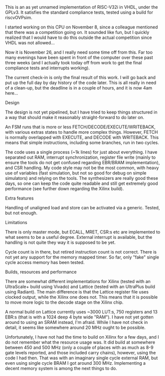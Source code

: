 This is an as yet unnamed implementation of RISC-V32i in VHDL, under the GPLv3.
It satisfies the standard compliance tests, tested using a build for riscvOVPsim.

I started working on this CPU on November 8, since a colleague mentioned that there was a competition going on. It sounded like fun, but I quickly realized that I would have to do this outside the actual competition since VHDL was not allowed...

Now it is November 26, and I really need some time off from this. Far too many evenings have been spent in front of the computer over these past three weeks (and I actually took today off from work to get the final compliance tests and interrupts working).

The current check-in is only the final result of this work. I will go back and put up the full day by day history of the code later. This is all really in need of a clean-up, but the deadline is in a couple of hours, and it is now 4am here...

Design

The design is not yet pipelined, but I have tried to keep things structured in a way that should make it reasonably straight-forward to do later on.

An FSM runs that is more or less FETCH/DECODE/EXECUTE/WRITEBACK, with various extras states to handle more complex things. However, FETCH is normally overlapped with EXECUTE, and DECODE with WRITEBACK. This means that simple instructions, including some branches, run in two cycles.

The code uses a single process (~1k lines) for just about everything. I have separated out RAM, interrupt synchronization, register file write (mainly to ensure the tools do not get confused regarding EBR/BRAM implementation), and CSR handling.
My code style may not be the most common, with heavy use of variables (fast simulation, but not so good for debug on simple simulators) and relying on the tools. The synthesizers are really good these days, so one can keep the code quite readable and still get extremely good performance (see further down regarding the Xilinx build).

Extra features

Handling of unaligned load and store can be activated via a generic. Tested, but not enough.

Limitations

There is only master mode, but ECALL, MRET, CSR:s etc are implemented to what seems to be a useful degree. External interrupt is available, but the handling is not quite they way it is supposed to be yet.

Cycle count is in there, but retired instruction count is not correct.
There is not yet any support for the memory mapped timer.
So far, only "fake" single cycle access memory has been tested.

Builds, resources and performance

There are somewhat different implementations for Xilinx (tested with an UltraScale+ build using Vivado) and Lattice (tested with an UltraPlus build using Radiant).
The main difference is that the Lattice register file uses clocked output, while the Xilinx one does not. This means that it is possible to move more logic to the decode stage on the Xilinx chip.

A normal build on Lattice currently uses ~3000 LUT:s, 750 registers and 13 EBR:s (that is with a 1024 deep 4 byte wide "RAM"). I have not yet gotten around to using an SRAM instead, I'm afraid. While I have not check in detail, it seems like somewhere around 20 MHz ought to be possible.

Unfortunately, I have not had the time to build on Xilinx for a few days, and I do not remember what the resource usage was. It did build at somewhere between 450 and 500 MHz (only a couple of places with as much as 8-9 gate levels reported, and those included carry chains), however, using the code I had then. That was with an imaginary single cycle external RAM, but even using single cycle BRAM I got around 300 MHz. Implementing a decent memory system is among the next things to do.
